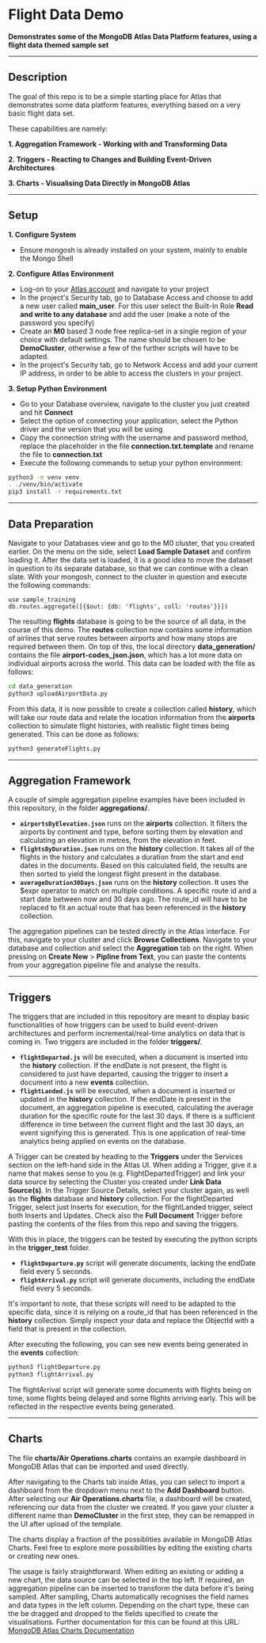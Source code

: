 # Flight Data Demo

__Demonstrates some of the MongoDB Atlas Data Platform features, using a flight data themed sample set__

---
## Description

The goal of this repo is to be a simple starting place for Atlas that demonstrates some data platform features, everything based on a very basic flight data set.

These capabilities are namely:

__1. Aggregation Framework - Working with and Transforming Data__

__2. Triggers - Reacting to Changes and Building Event-Driven Architectures__

__3. Charts - Visualising Data Directly in MongoDB Atlas__

---
## Setup

__1. Configure System__
* Ensure mongosh is already installed on your system, mainly to enable the Mongo Shell

__2. Configure Atlas Environment__
* Log-on to your [Atlas account](http://cloud.mongodb.com)  and navigate to your project
* In the project's Security tab, go to Database Access and choose to add a new user called __main_user__. For this user select the Built-In Role __Read and write to any database__ and add the user (make a note of the password you specify)
* Create an __M0__ based 3 node free replica-set in a single region of your choice with default settings. The name should be chosen to be __DemoCluster__, otherwise a few of the further scripts will have to be adapted.
* In the project's Security tab, go to Network Access and add your current IP address, in order to be able to access the clusters in your project.

__3. Setup Python Environment__
* Go to your Database overview, navigate to the cluster you just created and hit __Connect__
* Select the option of connecting your application, select the Python driver and the version that you will be using
* Copy the connection string with the username and password method, replace the placeholder in the file __connection.txt.template__ and rename the file to __connection.txt__
* Execute the following commands to setup your python environment:

```bash
python3 -m venv venv
. ./venv/bin/activate
pip3 install -r requirements.txt
```

---
## Data Preparation

Navigate to your Databases view and go to the M0 cluster, that you created earlier. On the menu on the side, select __Load Sample Dataset__ and confirm loading it.
After the data set is loaded, it is a good idea to move the dataset in question to its separate database, so that we can continue with a clean slate.
With your mongosh, connect to the cluster in question and execute the following commands:

```node
use sample_training
db.routes.aggregate([{$out: {db: 'flights', coll: 'routes'}}])
```

The resulting __flights__ database is going to be the source of all data, in the course of this demo.
The __routes__ collection now contains some information of airlines that serve routes between airports and how many stops are required between them.
On top of this, the local directory __data_generation/__ contains the file __airport-codes_json.json__, which has a lot more data on individual airports across the world. This data can be loaded with the file as follows:

```bash
cd data_generation
python3 uploadAirportData.py
```

From this data, it is now possible to create a collection called __history__, which will take our route data and relate the location information from the __airports__ collection to simulate flight histories, with realistic flight times being generated. This can be done as follows:

```bash
python3 generateFlights.py
```

---
## Aggregation Framework

A couple of simple aggregation pipeline examples have been included in this repository, in the folder __aggregations/__.

* __```airportsByElevation.json```__ runs on the __airports__ collection. It filters the airports by continent and type, before sorting them by elevation and calculating an elevation in metres, from the elevation in feet.
* __```flightsByDuration.json```__ runs on the __history__ collection. It takes all of the flights in the history and calculates a duration from the start and end dates in the documents. Based on this calculated field, the results are then sorted to yield the longest flight present in the database.
* __```averageDuration30Days.json```__ runs on the __history__ collection. It uses the $expr operator to match on multiple conditions. A specific route id and a start date between now and 30 days ago. The route_id will have to be replaced to fit an actual route that has been referenced in the __history__ collection.

The aggregation pipelines can be tested directly in the Atlas interface. For this, navigate to your cluster and click __Browse Collections__. Navigate to your database and collection and select the __Aggregation__ tab on the right. When pressing on __Create New__ > __Pipline from Text__, you can paste the contents from your aggregation pipeline file and analyse the results.

---
## Triggers

The triggers that are included in this repository are meant to display basic functionalities of how triggers can be used to build event-driven architectures and perform incremental/real-time analytics on data that is coming in. Two triggers are included in the folder __triggers/__.

* __```flightDeparted.js```__ will be executed, when a document is inserted into the __history__ collection. If the endDate is not present, the flight is considered to just have departed, causing the trigger to insert a document into a new __events__ collection.
* __```flightLanded.js```__ will be executed, when a document is inserted or updated in the __history__ collection. If the endDate is present in the document, an aggregation pipeline is executed, calculating the average duration for the specific route for the last 30 days. If there is a sufficient difference in time between the current flight and the last 30 days, an event signifying this is generated. This is one application of real-time analytics being applied on events on the database.

A Trigger can be created by heading to the __Triggers__ under the Services section on the left-hand side in the Atlas UI. When adding a Trigger, give it a name that makes sense to you (e.g. FlightDepartedTrigger) and link your data source by selecting the Cluster you created under __Link Data Source(s)__. In the Trigger Source Details, select your cluster again, as well as the __flights__ database and __history__ collection. For the flightDeparted Trigger, select just Inserts for execution, for the flightLanded trigger, select both Inserts and Updates. Check also the __Full Document__ Trigger before pasting the contents of the files from this repo and saving the triggers.

With this in place, the triggers can be tested by executing the python scripts
in the __trigger_test__ folder.

* __```flightDeparture.py```__ script will generate documents, lacking the endDate field every 5 seconds.
* __```flightArrival.py```__ script will generate documents, including the endDate field every 5 seconds.

It's important to note, that these scripts will need to be adapted to the specific data, since it is relying on a route_id that has been referenced in the __history__ collection. Simply inspect your data and replace the ObjectId with a field that is present in the collection.

After executing the following, you can see new events being generated in the __events__ collection:

```bash
python3 flightDeparture.py
python3 flightArrival.py
```

The flightArrival script will generate some documents with flights being on time, some flights being delayed and some flights arriving early. This will be reflected in the respective events being generated.

---
## Charts

The file __charts/Air Operations.charts__ contains an example dashboard in MongoDB Atlas that can be imported and used directly.

After navigating to the Charts tab inside Atlas, you can select to import a dashboard from the dropdown menu next to the __Add Dashboard__ button. After selecting our __Air Operations.charts__ file, a dashboard will be created, referencing our data from the cluster we created. If you gave your cluster a different name than __DemoCluster__ in the first step, they can be remapped in the UI after upload of the template.

The charts display a fraction of the possiblities available in MongoDB Atlas Charts. Feel free to explore more possibilities by editing the existing charts or creating new ones.

The usage is fairly straightforward. When editing an existing or adding a new chart, the data source can be selected in the top left. If required, an aggregation pipeline can be inserted to transform the data before it's being sampled. After sampling, Charts automatically recognises the field names and data types in the left column. Depending on the chart type, these can the be dragged and dropped to the fields specified to create the visualisations. Further documentation for this can be found at this URL: [MongoDB Atlas Charts Documentation](https://www.mongodb.com/docs/charts/)
